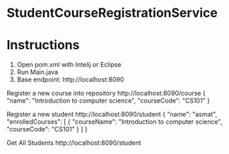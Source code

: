 # StudentCourseRegistrationService

# Instructions
1. Open pom.xml with Intelij or Eclipse
2. Run Main.java
3. Base endpoint: http://localhost:8090

Register a new course into repository
http://localhost:8090/course
{ "name": "Introduction to computer science",
"courseCode": "CS101"
}

Register a new student
http://localhost:8090/student
{ "name": "asmat",
	"enrolledCourses": [
	{
		"courseName": "Introduction to computer science",
		 "courseCode": "CS101"
	}
		]
}

Get All Students
http://localhost:8090/student



